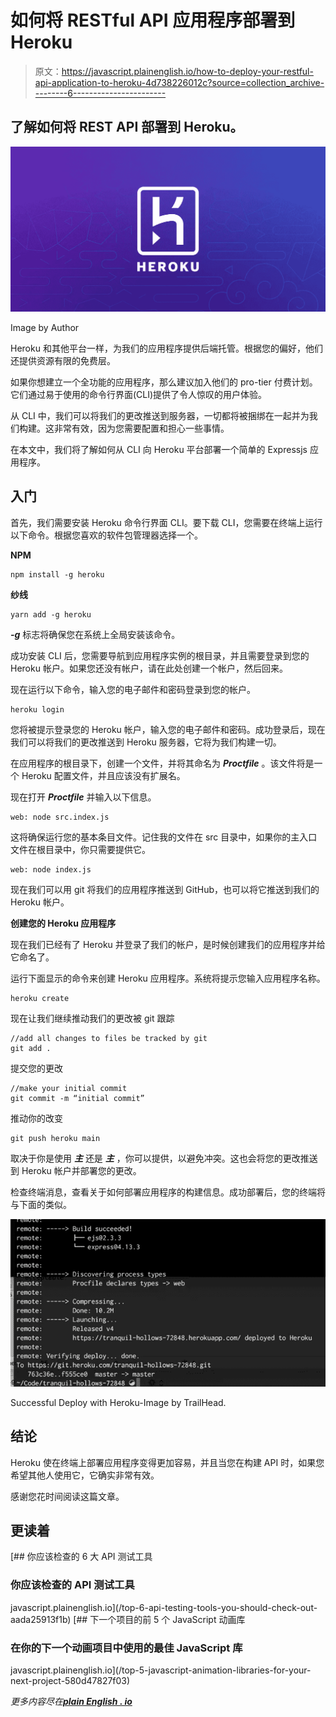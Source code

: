 # 如何将 RESTful API 应用程序部署到 Heroku

> 原文：<https://javascript.plainenglish.io/how-to-deploy-your-restful-api-application-to-heroku-4d738226012c?source=collection_archive---------6----------------------->

## 了解如何将 REST API 部署到 Heroku。

![](img/423dd78598e05a52c21484d633b68e84.png)

Image by Author

Heroku 和其他平台一样，为我们的应用程序提供后端托管。根据您的偏好，他们还提供资源有限的免费层。

如果你想建立一个全功能的应用程序，那么建议加入他们的 pro-tier 付费计划。它们通过易于使用的命令行界面(CLI)提供了令人惊叹的用户体验。

从 CLI 中，我们可以将我们的更改推送到服务器，一切都将被捆绑在一起并为我们构建。这非常有效，因为您需要配置和担心一些事情。

在本文中，我们将了解如何从 CLI 向 Heroku 平台部署一个简单的 Expressjs 应用程序。

## **入门**

首先，我们需要安装 Heroku 命令行界面 CLI。要下载 CLI，您需要在终端上运行以下命令。根据您喜欢的软件包管理器选择一个。

**NPM**

```
npm install -g heroku
```

**纱线**

```
yarn add -g heroku
```

***-g*** 标志将确保您在系统上全局安装该命令。

成功安装 CLI 后，您需要导航到应用程序实例的根目录，并且需要登录到您的 Heroku 帐户。如果您还没有帐户，请在此处创建一个帐户，然后回来。

现在运行以下命令，输入您的电子邮件和密码登录到您的帐户。

```
heroku login
```

您将被提示登录您的 Heroku 帐户，输入您的电子邮件和密码。成功登录后，现在我们可以将我们的更改推送到 Heroku 服务器，它将为我们构建一切。

在应用程序的根目录下，创建一个文件，并将其命名为 ***Proctfile*** 。该文件将是一个 Heroku 配置文件，并且应该没有扩展名。

现在打开 ***Proctfile*** 并输入以下信息。

```
web: node src.index.js
```

这将确保运行您的基本条目文件。记住我的文件在 src 目录中，如果你的主入口文件在根目录中，你只需要提供它。

```
web: node index.js
```

现在我们可以用 git 将我们的应用程序推送到 GitHub，也可以将它推送到我们的 Heroku 帐户。

**创建您的 Heroku 应用程序**

现在我们已经有了 Heroku 并登录了我们的帐户，是时候创建我们的应用程序并给它命名了。

运行下面显示的命令来创建 Heroku 应用程序。系统将提示您输入应用程序名称。

```
heroku create
```

现在让我们继续推动我们的更改被 git 跟踪

```
//add all changes to files be tracked by git
git add .
```

提交您的更改

```
//make your initial commit
git commit -m “initial commit”
```

推动你的改变

```
git push heroku main
```

取决于你是使用 ***主*** 还是 ***主*** ，你可以提供，以避免冲突。这也会将您的更改推送到 Heroku 帐户并部署您的更改。

检查终端消息，查看关于如何部署应用程序的构建信息。成功部署后，您的终端将与下面的类似。

![](img/69431b0e5b0d0da66ddd058f90c5d54b.png)

Successful Deploy with Heroku-Image by TrailHead.

## **结论**

Heroku 使在终端上部署应用程序变得更加容易，并且当您在构建 API 时，如果您希望其他人使用它，它确实非常有效。

感谢您花时间阅读这篇文章。

## **更读着**

[](/top-6-api-testing-tools-you-should-check-out-aada25913f1b) [## 你应该检查的 6 大 API 测试工具

### 你应该检查的 API 测试工具

javascript.plainenglish.io](/top-6-api-testing-tools-you-should-check-out-aada25913f1b) [](/top-5-javascript-animation-libraries-for-your-next-project-580d47827f03) [## 下一个项目的前 5 个 JavaScript 动画库

### 在你的下一个动画项目中使用的最佳 JavaScript 库

javascript.plainenglish.io](/top-5-javascript-animation-libraries-for-your-next-project-580d47827f03) 

*更多内容尽在*[***plain English . io***](http://plainenglish.io/)